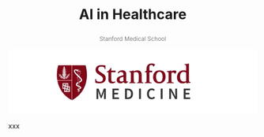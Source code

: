 <h1 align="center">AI in Healthcare</h1>
<p align="center"><sub><span style="color:gray">Stanford Medical School</span></sub></p>

<p align="center">
  <img src="https://github.com/sobcza11/AI-in-Healthcare-Stanford/blob/main/_supporting/med_sch.png" alt="Stanford Medical School">
</p>

xxx

